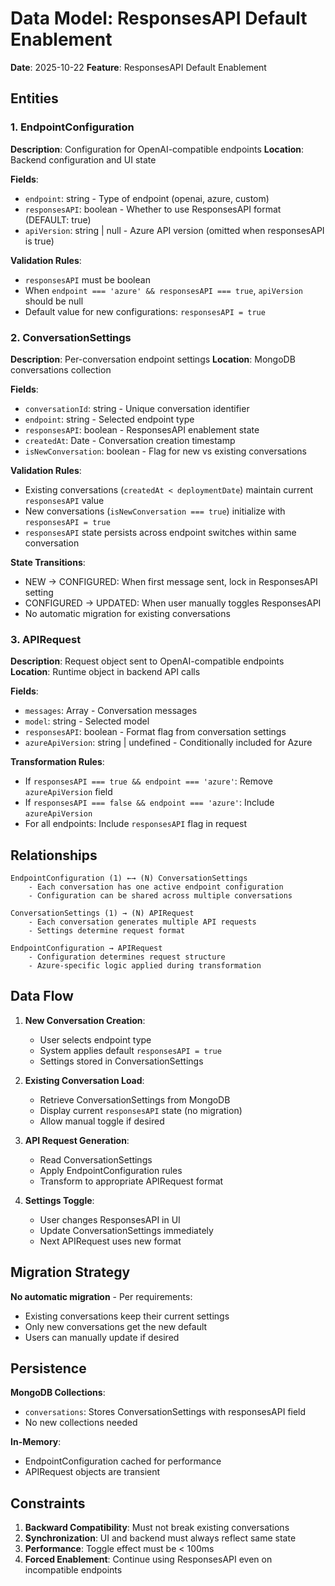 # Data Model: ResponsesAPI Default Enablement

**Date**: 2025-10-22
**Feature**: ResponsesAPI Default Enablement

## Entities

### 1. EndpointConfiguration

**Description**: Configuration for OpenAI-compatible endpoints
**Location**: Backend configuration and UI state

**Fields**:
- `endpoint`: string - Type of endpoint (openai, azure, custom)
- `responsesAPI`: boolean - Whether to use ResponsesAPI format (DEFAULT: true)
- `apiVersion`: string | null - Azure API version (omitted when responsesAPI is true)

**Validation Rules**:
- `responsesAPI` must be boolean
- When `endpoint === 'azure' && responsesAPI === true`, `apiVersion` should be null
- Default value for new configurations: `responsesAPI = true`

### 2. ConversationSettings

**Description**: Per-conversation endpoint settings
**Location**: MongoDB conversations collection

**Fields**:
- `conversationId`: string - Unique conversation identifier
- `endpoint`: string - Selected endpoint type
- `responsesAPI`: boolean - ResponsesAPI enablement state
- `createdAt`: Date - Conversation creation timestamp
- `isNewConversation`: boolean - Flag for new vs existing conversations

**Validation Rules**:
- Existing conversations (`createdAt < deploymentDate`) maintain current `responsesAPI` value
- New conversations (`isNewConversation === true`) initialize with `responsesAPI = true`
- `responsesAPI` state persists across endpoint switches within same conversation

**State Transitions**:
- NEW → CONFIGURED: When first message sent, lock in ResponsesAPI setting
- CONFIGURED → UPDATED: When user manually toggles ResponsesAPI
- No automatic migration for existing conversations

### 3. APIRequest

**Description**: Request object sent to OpenAI-compatible endpoints
**Location**: Runtime object in backend API calls

**Fields**:
- `messages`: Array - Conversation messages
- `model`: string - Selected model
- `responsesAPI`: boolean - Format flag from conversation settings
- `azureApiVersion`: string | undefined - Conditionally included for Azure

**Transformation Rules**:
- If `responsesAPI === true && endpoint === 'azure'`: Remove `azureApiVersion` field
- If `responsesAPI === false && endpoint === 'azure'`: Include `azureApiVersion`
- For all endpoints: Include `responsesAPI` flag in request

## Relationships

```
EndpointConfiguration (1) ←→ (N) ConversationSettings
    - Each conversation has one active endpoint configuration
    - Configuration can be shared across multiple conversations

ConversationSettings (1) → (N) APIRequest
    - Each conversation generates multiple API requests
    - Settings determine request format

EndpointConfiguration → APIRequest
    - Configuration determines request structure
    - Azure-specific logic applied during transformation
```

## Data Flow

1. **New Conversation Creation**:
   - User selects endpoint type
   - System applies default `responsesAPI = true`
   - Settings stored in ConversationSettings

2. **Existing Conversation Load**:
   - Retrieve ConversationSettings from MongoDB
   - Display current `responsesAPI` state (no migration)
   - Allow manual toggle if desired

3. **API Request Generation**:
   - Read ConversationSettings
   - Apply EndpointConfiguration rules
   - Transform to appropriate APIRequest format

4. **Settings Toggle**:
   - User changes ResponsesAPI in UI
   - Update ConversationSettings immediately
   - Next APIRequest uses new format

## Migration Strategy

**No automatic migration** - Per requirements:
- Existing conversations keep their current settings
- Only new conversations get the new default
- Users can manually update if desired

## Persistence

**MongoDB Collections**:
- `conversations`: Stores ConversationSettings with responsesAPI field
- No new collections needed

**In-Memory**:
- EndpointConfiguration cached for performance
- APIRequest objects are transient

## Constraints

1. **Backward Compatibility**: Must not break existing conversations
2. **Synchronization**: UI and backend must always reflect same state
3. **Performance**: Toggle effect must be < 100ms
4. **Forced Enablement**: Continue using ResponsesAPI even on incompatible endpoints